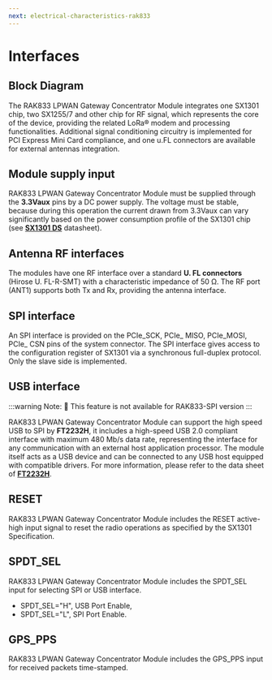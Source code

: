 ```yaml
---
next: electrical-characteristics-rak833
---
```


# Interfaces

## Block Diagram

<rk-img
  src="/assets/images/datasheet/rak833/rak833lpwan-gateway-block-diagram.png"
  width="100%"
  figure-number="1"
  caption="RAK833 LPWAN Gateway Block Diagram"
/>

The RAK833 LPWAN Gateway Concentrator Module integrates one SX1301 chip, two SX1255/7 and other chip for RF signal, which represents the core of the device, providing the related LoRa® modem and processing functionalities. Additional signal conditioning circuitry is implemented for PCI Express Mini Card compliance, and one u.FL connectors are available for external antennas integration.

## Module supply input

RAK833 LPWAN Gateway Concentrator Module must be supplied through the **3.3Vaux** pins by a DC power supply. The voltage must be stable, because during this operation the current drawn from 3.3Vaux can vary significantly based on the power consumption profile of the SX1301 chip (see [**SX1301 DS**](https://www.semtech.com/uploads/documents/sx1301.pdf) datasheet).

## Antenna RF interfaces

The modules have one RF interface over a standard **U. FL connectors** (Hirose U. FL-R-SMT) with a characteristic impedance of 50 Ω. The RF port (ANT1) supports both Tx and Rx, providing the antenna interface.

## SPI interface

An SPI interface is provided on the PCIe_SCK, PCIe_  MISO, PCIe_MOSI, PCIe_ CSN pins of the system connector. The SPI interface gives access to the configuration register of SX1301 via a synchronous full-duplex protocol. Only the slave side is implemented.

## USB interface

:::warning Note:
:pencil: This feature is not available for RAK833-SPI version
:::

RAK833 LPWAN Gateway Concentrator Module can support the high speed USB to SPI by **FT2232H**, it includes a high-speed USB 2.0 compliant interface with maximum 480 Mb/s data rate, representing the interface for any communication with an external host application processor. The module itself acts as a USB device and can be connected to any USB host equipped with compatible drivers. For more information, please refer to the data sheet of [**FT2232H**](https://www.ftdichip.com/Support/Documents/DataSheets/ICs/DS_FT2232H.pdf).

## RESET

RAK833 LPWAN Gateway Concentrator Module includes the RESET active-high input signal to reset the radio operations as specified by the SX1301 Specification.

## SPDT_SEL

RAK833 LPWAN Gateway Concentrator Module includes the SPDT_SEL input for selecting SPI or USB interface.

- SPDT_SEL="H", USB Port Enable, 
- SPDT_SEL="L", SPI Port Enable.

## GPS_PPS

RAK833 LPWAN Gateway Concentrator Module includes the GPS_PPS input for received packets time-stamped.

